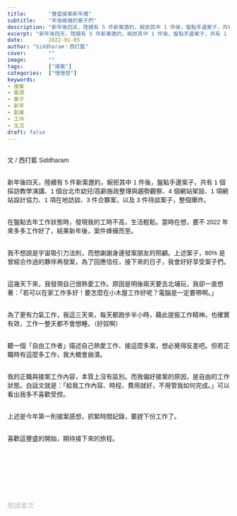 ```yaml
---
title:       "豐盛接案新年禮"
subtitle:    "年後蜂擁的案子們"
description: "新年後四天，陸續有 5 件新案邀約，婉拒其中 1 件後，盤點手邊案子，共有 1 個採訪教學演講、1 個台北市幼兒/高齡施政整理與趨勢觀察、4 個網站架設、1 項網站設計協力、1 項在地訪談、3 件合夥案，以及 3 件待談案子，整個爆炸..."
excerpt: "新年後四天，陸續有 5 件新案邀約，婉拒其中 1 件後，盤點手邊案子，共有 1 個採訪教學演講、1 個台北市幼兒/高齡施政整理與趨勢觀察、4 個網站架設、1 項網站設計協力、1 項在地訪談、3 件合夥案，以及 3 件待談案子，整個爆炸..."
date:        2022-01-05
author: "Siddharam｜西打藍"
cover:       ""
image:       ""
tags:        ["接案"]
categories:  ["慢慢想"]
keywords:
- 接案
- 案源
- 案子
- 新年
- 創業
- 工作
- 生活
draft: false
---
```


<article style="font-family: 'Noto Sans TC', '微軟正黑體', sans-serif; font-weight: 300;">

<br>文 / 西打藍 Siddharam<br><br>

新年後四天，陸續有 5 件新案邀約，婉拒其中 1 件後，盤點手邊案子，共有 1 個採訪教學演講、1 個台北市幼兒/高齡施政整理與趨勢觀察、4 個網站架設、1 項網站設計協力、1 項在地訪談、3 件合夥案，以及 3 件待談案子，整個爆炸。<br><br>

在盤點去年工作狀態時，發現我的工時不高，生活輕鬆。當時在想，要不 2022 年來多多工作好了，結果新年後，案件蜂擁而至。<br><br>

我不想說是宇宙吸引力法則，而想謝謝身邊發案朋友的照顧。上述案子，80% 是曾經合作過的夥伴再發案，為了回應信任，接下來的日子，我會好好享受案子們。<br><br>

這幾天下來，我發現自己很熱愛工作。原因是明後兩天要去北埔玩，我卻一直想著：「若可以在家工作多好！要怎麼在小木屋工作好呢？電腦是一定要帶啊。」<br><br>

為了更有力氣工作，我這三天來，每天都跑步半小時，藉此提振工作精神。也確實有效，工作一整天都不會想睡。（好奴啊）<br><br>

聽一個「自由工作者」描述自己熱愛工作、接這麼多案，想必覺得反差吧。但若正職時有這麼多工作，我大概會崩潰。<br><br>

我的正職與接案工作內容，本質上沒有區別。而我偏好接案的原因，是自由的工作狀態。白話文就是：「給我工作內容、時程、費用就好，不用管我如何完成。」可以看出我多不喜歡受控。<br><br>

上述是今年第一則接案感想，抓緊時間記錄，要趕下份工作了。<br><br>

喜歡這豐盛的開始，期待接下來的旅程。<br><br>





<h3 class="article-h1-color"></h3><br>




<br><br><br>

</article>

<div style="color: #bfbfbf; font-size: 15px;" id="busuanzi_container_page_pv">
  閱讀量<span id="busuanzi_value_page_pv"></span>次
</div>

<script src="../../js/post.js"></script>




